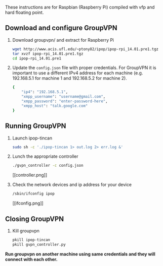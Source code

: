 These instructions are for Raspbian (Raspberry Pi) compiled with vfp and hard
floating point.

## Download and configure GroupVPN

1.  Download groupvpn/ and extract for Raspberry Pi

    ```bash
    wget http://www.acis.ufl.edu/~ptony82/ipop/ipop-rpi_14.01.pre1.tgz
    tar xvzf ipop-rpi_14.01.pre1.tgz
    cd ipop-rpi_14.01.pre1
    ```
2.  Update the `config.json` file with proper credentials. For GroupVPN it is 
    important to use a different IPv4 address for each machine (e.g.
    192.168.5.1 for machine 1 and 192.168.5.2 for machine 2).

    ```bash
    {
        "ip4": "192.168.5.1",
        "xmpp_username": "username@gmail.com",
        "xmpp_password": "enter-password-here",
        "xmpp_host": "talk.google.com"
    }
    ```

## Running GroupVPN

1.  Launch ipop-tincan

    ```bash
    sudo sh -c './ipop-tincan 1> out.log 2> err.log &'
    ```

2.  Lunch the appropriate controller

    ```bash
    ./gvpn_controller -c config.json
    ```

    [[controller.png]]

3.  Check the network devices and ip address for your device

    ```bash
    /sbin/ifconfig ipop
    ```

    [[ifconfig.png]]

## Closing GroupVPN

1.  Kill groupvpn

    ```bash
    pkill ipop-tincan
    pkill gvpn_controller.py
    ```

**Run groupvpn on another machine using same credentials and they will connect
with each other.**
